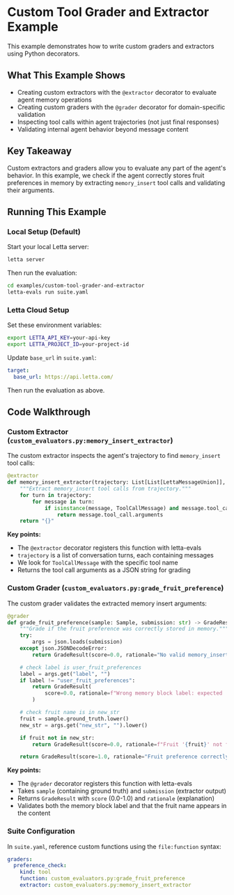 # Custom Tool Grader and Extractor Example

This example demonstrates how to write custom graders and extractors using Python decorators.

## What This Example Shows

- Creating custom extractors with the `@extractor` decorator to evaluate agent memory operations
- Creating custom graders with the `@grader` decorator for domain-specific validation
- Inspecting tool calls within agent trajectories (not just final responses)
- Validating internal agent behavior beyond message content

## Key Takeaway

Custom extractors and graders allow you to evaluate any part of the agent's behavior. In this example, we check if the agent correctly stores fruit preferences in memory by extracting `memory_insert` tool calls and validating their arguments.

## Running This Example

### Local Setup (Default)

Start your local Letta server:
```bash
letta server
```

Then run the evaluation:
```bash
cd examples/custom-tool-grader-and-extractor
letta-evals run suite.yaml
```

### Letta Cloud Setup

Set these environment variables:
```bash
export LETTA_API_KEY=your-api-key
export LETTA_PROJECT_ID=your-project-id
```

Update `base_url` in `suite.yaml`:
```yaml
target:
  base_url: https://api.letta.com/
```

Then run the evaluation as above.

## Code Walkthrough

### Custom Extractor (`custom_evaluators.py:memory_insert_extractor`)

The custom extractor inspects the agent's trajectory to find `memory_insert` tool calls:

```python
@extractor
def memory_insert_extractor(trajectory: List[List[LettaMessageUnion]], config: dict) -> str:
    """Extract memory_insert tool calls from trajectory."""
    for turn in trajectory:
        for message in turn:
            if isinstance(message, ToolCallMessage) and message.tool_call.name == "memory_insert":
                return message.tool_call.arguments
    return "{}"
```

**Key points:**
- The `@extractor` decorator registers this function with letta-evals
- `trajectory` is a list of conversation turns, each containing messages
- We look for `ToolCallMessage` with the specific tool name
- Returns the tool call arguments as a JSON string for grading

### Custom Grader (`custom_evaluators.py:grade_fruit_preference`)

The custom grader validates the extracted memory insert arguments:

```python
@grader
def grade_fruit_preference(sample: Sample, submission: str) -> GradeResult:
    """Grade if the fruit preference was correctly stored in memory."""
    try:
        args = json.loads(submission)
    except json.JSONDecodeError:
        return GradeResult(score=0.0, rationale="No valid memory_insert tool call found")

    # check label is user_fruit_preferences
    label = args.get("label", "")
    if label != "user_fruit_preferences":
        return GradeResult(
            score=0.0, rationale=f"Wrong memory block label: expected 'user_fruit_preferences', got '{label}'"
        )

    # check fruit name is in new_str
    fruit = sample.ground_truth.lower()
    new_str = args.get("new_str", "").lower()

    if fruit not in new_str:
        return GradeResult(score=0.0, rationale=f"Fruit '{fruit}' not found in new_str")

    return GradeResult(score=1.0, rationale="Fruit preference correctly stored")
```

**Key points:**
- The `@grader` decorator registers this function with letta-evals
- Takes `sample` (containing ground truth) and `submission` (extractor output)
- Returns `GradeResult` with `score` (0.0-1.0) and `rationale` (explanation)
- Validates both the memory block label and that the fruit name appears in the content

### Suite Configuration

In `suite.yaml`, reference custom functions using the `file:function` syntax:

```yaml
graders:
  preference_check:
    kind: tool
    function: custom_evaluators.py:grade_fruit_preference
    extractor: custom_evaluators.py:memory_insert_extractor
```
